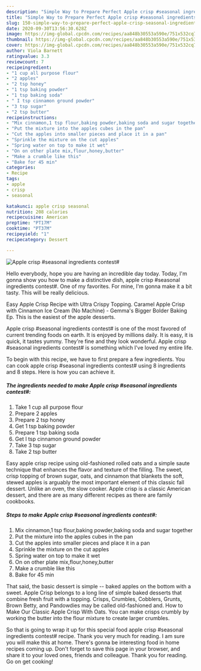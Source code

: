 ```yaml
---
description: "Simple Way to Prepare Perfect Apple crisp #seasonal ingredients contest#"
title: "Simple Way to Prepare Perfect Apple crisp #seasonal ingredients contest#"
slug: 150-simple-way-to-prepare-perfect-apple-crisp-seasonal-ingredients-contest
date: 2020-09-30T13:56:30.628Z
image: https://img-global.cpcdn.com/recipes/aa848b30553a590e/751x532cq70/apple-crisp-seasonal-ingredients-contest-recipe-main-photo.jpg
thumbnail: https://img-global.cpcdn.com/recipes/aa848b30553a590e/751x532cq70/apple-crisp-seasonal-ingredients-contest-recipe-main-photo.jpg
cover: https://img-global.cpcdn.com/recipes/aa848b30553a590e/751x532cq70/apple-crisp-seasonal-ingredients-contest-recipe-main-photo.jpg
author: Viola Barnett
ratingvalue: 3.3
reviewcount: 7
recipeingredient:
- "1 cup all purpose flour"
- "2 apples"
- "2 tsp honey"
- "1 tsp baking powder"
- "1 tsp baking soda"
- " I tsp cinnamon ground powder"
- "3 tsp sugar"
- "2 tsp butter"
recipeinstructions:
- "Mix cinnamon,1 tsp flour,baking powder,baking soda and sugar together"
- "Put the mixture into the apples cubes in the pan"
- "Cut the apples into smaller pieces and place it in a pan"
- "Sprinkle the mixture on the cut apples"
- "Spring water on top to make it wet"
- "On on other plate mix,flour,honey,butter"
- "Make a crumble like this"
- "Bake for 45 min"
categories:
- Recipe
tags:
- apple
- crisp
- seasonal

katakunci: apple crisp seasonal 
nutrition: 208 calories
recipecuisine: American
preptime: "PT17M"
cooktime: "PT37M"
recipeyield: "1"
recipecategory: Dessert

---
```



![Apple crisp #seasonal ingredients contest#](https://img-global.cpcdn.com/recipes/aa848b30553a590e/751x532cq70/apple-crisp-seasonal-ingredients-contest-recipe-main-photo.jpg)

Hello everybody, hope you are having an incredible day today. Today, I'm gonna show you how to make a distinctive dish, apple crisp #seasonal ingredients contest#. One of my favorites. For mine, I'm gonna make it a bit tasty. This will be really delicious.

Easy Apple Crisp Recipe with Ultra Crispy Topping. Caramel Apple Crisp with Cinnamon Ice Cream (No Machine) - Gemma&#39;s Bigger Bolder Baking Ep. This is the easiest of the apple desserts.

Apple crisp #seasonal ingredients contest# is one of the most favored of current trending foods on earth. It is enjoyed by millions daily. It is easy, it is quick, it tastes yummy. They're fine and they look wonderful. Apple crisp #seasonal ingredients contest# is something which I've loved my entire life.


To begin with this recipe, we have to first prepare a few ingredients. You can cook apple crisp #seasonal ingredients contest# using 8 ingredients and 8 steps. Here is how you can achieve it.

##### The ingredients needed to make Apple crisp #seasonal ingredients contest#:

1. Take 1 cup all purpose flour
1. Prepare 2 apples
1. Prepare 2 tsp honey
1. Get 1 tsp baking powder
1. Prepare 1 tsp baking soda
1. Get  I tsp cinnamon ground powder
1. Take 3 tsp sugar
1. Take 2 tsp butter


Easy apple crisp recipe using old-fashioned rolled oats and a simple saute technique that enhances the flavor and texture of the filling. The sweet, crisp topping of brown sugar, oats, and cinnamon that blankets the soft, stewed apples is arguably the most important element of this classic fall dessert. Unlike an oven, the slow cooker. Apple crisp is a classic American dessert, and there are as many different recipes as there are family cookbooks. 

##### Steps to make Apple crisp #seasonal ingredients contest#:

1. Mix cinnamon,1 tsp flour,baking powder,baking soda and sugar together
1. Put the mixture into the apples cubes in the pan
1. Cut the apples into smaller pieces and place it in a pan
1. Sprinkle the mixture on the cut apples
1. Spring water on top to make it wet
1. On on other plate mix,flour,honey,butter
1. Make a crumble like this
1. Bake for 45 min


That said, the basic dessert is simple -- baked apples on the bottom with a sweet. Apple Crisp belongs to a long line of simple baked desserts that combine fresh fruit with a topping. Crisps, Crumbles, Cobblers, Grunts, Brown Betty, and Pandowdies may be called old-fashioned and. How to Make Our Classic Apple Crisp With Oats. You can make crisps crumbly by working the butter into the flour mixture to create larger crumbles. 

So that is going to wrap it up for this special food apple crisp #seasonal ingredients contest# recipe. Thank you very much for reading. I am sure you will make this at home. There's gonna be interesting food in home recipes coming up. Don't forget to save this page in your browser, and share it to your loved ones, friends and colleague. Thank you for reading. Go on get cooking!
